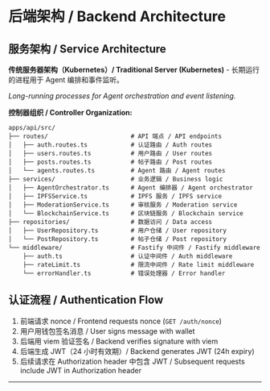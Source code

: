 # 后端架构 / Backend Architecture

## 服务架构 / Service Architecture

**传统服务器架构（Kubernetes）/ Traditional Server (Kubernetes)** - 长期运行的进程用于 Agent 编排和事件监听。

_Long-running processes for Agent orchestration and event listening._

**控制器组织 / Controller Organization:**

```
apps/api/src/
├── routes/                       # API 端点 / API endpoints
│   ├── auth.routes.ts            # 认证路由 / Auth routes
│   ├── users.routes.ts           # 用户路由 / User routes
│   ├── posts.routes.ts           # 帖子路由 / Post routes
│   └── agents.routes.ts          # Agent 路由 / Agent routes
├── services/                     # 业务逻辑 / Business logic
│   ├── AgentOrchestrator.ts      # Agent 编排器 / Agent orchestrator
│   ├── IPFSService.ts            # IPFS 服务 / IPFS service
│   ├── ModerationService.ts      # 审核服务 / Moderation service
│   └── BlockchainService.ts      # 区块链服务 / Blockchain service
├── repositories/                 # 数据访问 / Data access
│   ├── UserRepository.ts         # 用户仓储 / User repository
│   └── PostRepository.ts         # 帖子仓储 / Post repository
└── middleware/                   # Fastify 中间件 / Fastify middleware
    ├── auth.ts                   # 认证中间件 / Auth middleware
    ├── rateLimit.ts              # 限流中间件 / Rate limit middleware
    └── errorHandler.ts           # 错误处理器 / Error handler
```

## 认证流程 / Authentication Flow

1. 前端请求 nonce / Frontend requests nonce (`GET /auth/nonce`)
2. 用户用钱包签名消息 / User signs message with wallet
3. 后端用 viem 验证签名 / Backend verifies signature with viem
4. 后端生成 JWT（24 小时有效期）/ Backend generates JWT (24h expiry)
5. 后续请求在 Authorization header 中包含 JWT / Subsequent requests include JWT in Authorization header

---
